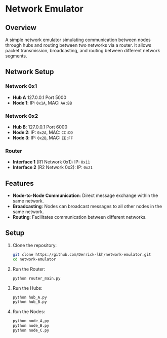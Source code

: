 # Network Emulator

## Overview
A simple network emulator simulating communication between nodes through hubs and routing between two networks via a router. It allows packet transmission, broadcasting, and routing between different network segments.

## Network Setup

### Network 0x1
- **Hub A** 127.0.0.1 Port 5000
- **Node 1**: IP: `0x1A`, MAC: `AA:BB`

### Network 0x2
- **Hub B**: 127.0.0.1 Port 6000
- **Node 2**: IP: `0x2A`, MAC: `CC:DD`
- **Node 3**: IP: `0x2B`, MAC: `EE:FF`

### Router
- **Interface 1** (R1 Network 0x1): IP: `0x11`
- **Interface 2** (R2 Network 0x2): IP: `0x21`

## Features
- **Node-to-Node Communication**: Direct message exchange within the same network.
- **Broadcasting**: Nodes can broadcast messages to all other nodes in the same network.
- **Routing**: Facilitates communication between different networks.
  
## Setup

1. Clone the repository:
   ```bash
   git clone https://github.com/Derrick-lkh/network-emulator.git
   cd network-emulator
    ```
2. Run the Router:
   ```bash
   python router_main.py
    ```
2. Run the Hubs:
   ```bash
   python hub_A.py
   python hub_B.py
    ```
3. Run the Nodes:
   ```bash
   python node_A,py
   python node_B.py
   python node_C.py
    ```
